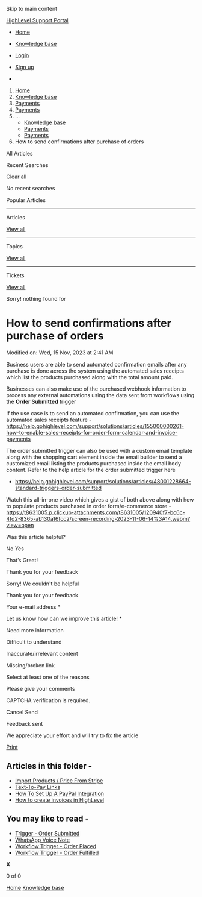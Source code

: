 Skip to main content

[ HighLevel Support Portal ](https://help.gohighlevel.com)

  * [ Home ](/support/home)
  * [ Knowledge base ](/support/solutions)

  * [Login](/support/login)
  * [Sign up](/support/signup)
  * 

  1. [Home](/support/home)
  2. [Knowledge base](/support/solutions)
  3. [Payments](/support/solutions/155000000067)
  4. [Payments](/support/solutions/folders/48000682654)
  5. ... 
     * [Knowledge base](/support/solutions)
     * [Payments](/support/solutions/155000000067)
     * [Payments](/support/solutions/folders/48000682654)
  6. How to send confirmations after purchase of orders

All  Articles 

Recent Searches

Clear all

No recent searches

Popular Articles

* * *

Articles

[View all](/support/search/solutions)

* * *

Topics

[View all](/support/search/topics)

* * *

Tickets

[View all](/support/search/tickets)

Sorry! nothing found for   

# How to send confirmations after purchase of orders

Modified on: Wed, 15 Nov, 2023 at 2:41 AM

Business users are able to send automated confirmation emails after any purchase is done across the system using the automated sales receipts which list the products purchased along with the total amount paid.  
  
Businesses can also make use of the purchased webhook information to process any external automations using the data sent from workflows using the **Order Submitted** trigger

If the use case is to send an automated confirmation, you can use the automated sales receipts feature -  [](https://help.gohighlevel.com/support/solutions/articles/155000000261-how-to-enable-sales-receipts-for-order-form-calendar-and-invoice-payments?fbclid=IwAR2hcbhX2EFrQQpEM4Ne85HkRFhHQVJ3g0Soxl5IP9PF0l5iyZ7HTHf7EGg)<https://help.gohighlevel.com/support/solutions/articles/155000000261-how-to-enable-sales-receipts-for-order-form-calendar-and-invoice-payments>

The order submitted trigger can also be used with a custom email template along with the shopping cart element inside the email builder to send a customized email listing the products purchased inside the email body content. Refer to the help article for the order submitted trigger here

-  [](https://help.gohighlevel.com/support/solutions/articles/48001228664-standard-triggers-order-submitted?fbclid=IwAR2hcbhX2EFrQQpEM4Ne85HkRFhHQVJ3g0Soxl5IP9PF0l5iyZ7HTHf7EGg)<https://help.gohighlevel.com/support/solutions/articles/48001228664-standard-triggers-order-submitted>

Watch this all-in-one video which gives a gist of both above along with how to populate products purchased in order form/e-commerce store -  [](https://t8631005.p.clickup-attachments.com/t8631005/120940f7-bc6c-4fd2-8365-ab130a16fcc2/screen-recording-2023-11-06-14%3A14.webm?view=open&fbclid=IwAR3pyrD2nFSzQDFWiZlzm1usDALVoqEmPM5Prlm47iV3khKrTHn-eJDG2SQ)<https://t8631005.p.clickup-attachments.com/t8631005/120940f7-bc6c-4fd2-8365-ab130a16fcc2/screen-recording-2023-11-06-14%3A14.webm?view=open>

Was this article helpful?

No  Yes 

That’s Great!

Thank you for your feedback

Sorry! We couldn't be helpful

Thank you for your feedback

Your e-mail address *

Let us know how can we improve this article! *

Need more information 

Difficult to understand 

Inaccurate/irrelevant content 

Missing/broken link 

Select at least one of the reasons 

Please give your comments 

CAPTCHA verification is required. 

Cancel  Send 

Feedback sent

We appreciate your effort and will try to fix the article

[Print](javascript:print\(\))

## Articles in this folder -

  * [Import Products / Price From Stripe](/support/solutions/articles/48001202184-import-products-price-from-stripe)
  * [Text-To-Pay Links](/support/solutions/articles/48001202185-text-to-pay-links)
  * [How To Set Up A PayPal Integration](/support/solutions/articles/48001204158-how-to-set-up-a-paypal-integration)
  * [How to create invoices in HighLevel](/support/solutions/articles/48001208702-how-to-create-invoices-in-highlevel)

## You may like to read -

  * [Trigger - Order Submitted](/support/solutions/articles/155000003535-trigger-order-submitted)
  * [WhatsApp Voice Note](/support/solutions/articles/155000003047-whatsapp-voice-note)
  * [Workflow Trigger - Order Placed](/support/solutions/articles/155000003255-workflow-trigger-order-placed)
  * [Workflow Trigger - Order Fulfilled](/support/solutions/articles/155000003254-workflow-trigger-order-fulfilled)

**X**

0 of 0 []()

[Home](/support/home) [Knowledge base](/support/solutions)

